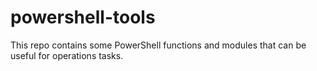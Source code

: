 # powershell-tools
This repo contains some PowerShell functions and modules that can be useful for operations tasks.

